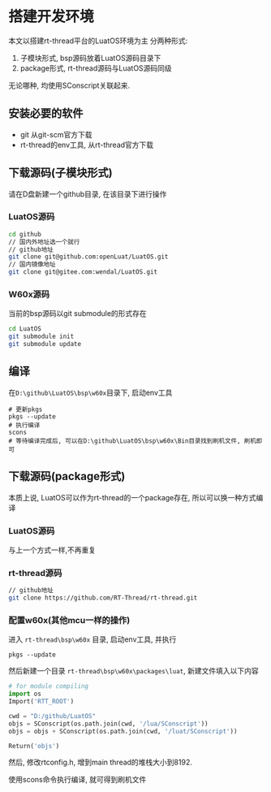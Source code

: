 # 搭建开发环境

本文以搭建rt-thread平台的LuatOS环境为主
分两种形式:
1. 子模块形式, bsp源码放着LuatOS源码目录下
2. package形式, rt-thread源码与LuatOS源码同级

无论哪种, 均使用SConscript关联起来.

## 安装必要的软件

* git 从git-scm官方下载
* rt-thread的env工具, 从rt-thread官方下载

## 下载源码(子模块形式)

请在D盘新建一个github目录, 在该目录下进行操作

### LuatOS源码

```bash
cd github
// 国内外地址选一个就行
// github地址
git clone git@github.com:openLuat/LuatOS.git
// 国内镜像地址
git clone git@gitee.com:wendal/LuatOS.git
```

### W60x源码

当前的bsp源码以git submodule的形式存在

```bash
cd LuatOS
git submodule init
git submodule update
```

## 编译

在`D:\github\LuatOS\bsp\w60x`目录下, 启动env工具

```
# 更新pkgs
pkgs --update
# 执行编译
scons
# 等待编译完成后, 可以在D:\github\LuatOS\bsp\w60x\Bin目录找到刷机文件, 刷机即可
```

## 下载源码(package形式)

本质上说, LuatOS可以作为rt-thread的一个package存在, 所以可以换一种方式编译

### LuatOS源码

与上一个方式一样,不再重复

### rt-thread源码

```bash
// github地址
git clone https://github.com/RT-Thread/rt-thread.git
```

### 配置w60x(其他mcu一样的操作)

进入 `rt-thread\bsp\w60x` 目录, 启动env工具, 并执行

```
pkgs --update
```

然后新建一个目录 `rt-thread\bsp\w60x\packages\luat`, 新建文件填入以下内容

```python
# for module compiling
import os
Import('RTT_ROOT')

cwd = "D:/github/LuatOS"
objs = SConscript(os.path.join(cwd, '/lua/SConscript'))
objs = objs + SConscript(os.path.join(cwd, '/luat/SConscript'))

Return('objs')
```

然后, 修改rtconfig.h, 增到main thread的堆栈大小到8192.

使用scons命令执行编译, 就可得到刷机文件
